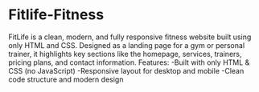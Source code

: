 # Fitlife-Fitness
FitLife is a clean, modern, and fully responsive fitness website built using only HTML and CSS. Designed as a landing page for a gym or personal trainer, it highlights key sections like the homepage, services, trainers, pricing plans, and contact information.
Features:
-Built with only HTML & CSS (no JavaScript)
-Responsive layout for desktop and mobile
-Clean code structure and modern design

